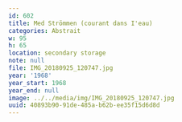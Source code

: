 ```yaml
---
id: 602
title: Med Strömmen (courant dans I'eau)
categories: Abstrait
w: 95
h: 65
location: secondary storage
note: null
file: IMG_20180925_120747.jpg
year: '1968'
year_start: 1968
year_end: null
image: ../../media/img/IMG_20180925_120747.jpg
uuid: 40893b90-91de-485a-b62b-ee35f15d6d8d
---
```


